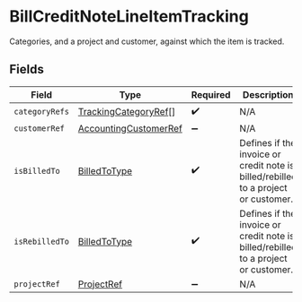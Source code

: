 # BillCreditNoteLineItemTracking

Categories, and a project and customer, against which the item is tracked.


## Fields

| Field                                                                              | Type                                                                               | Required                                                                           | Description                                                                        |
| ---------------------------------------------------------------------------------- | ---------------------------------------------------------------------------------- | ---------------------------------------------------------------------------------- | ---------------------------------------------------------------------------------- |
| `categoryRefs`                                                                     | [TrackingCategoryRef](../../models/shared/trackingcategoryref.md)[]                | :heavy_check_mark:                                                                 | N/A                                                                                |
| `customerRef`                                                                      | [AccountingCustomerRef](../../models/shared/accountingcustomerref.md)              | :heavy_minus_sign:                                                                 | N/A                                                                                |
| `isBilledTo`                                                                       | [BilledToType](../../models/shared/billedtotype.md)                                | :heavy_check_mark:                                                                 | Defines if the invoice or credit note is billed/rebilled to a project or customer. |
| `isRebilledTo`                                                                     | [BilledToType](../../models/shared/billedtotype.md)                                | :heavy_check_mark:                                                                 | Defines if the invoice or credit note is billed/rebilled to a project or customer. |
| `projectRef`                                                                       | [ProjectRef](../../models/shared/projectref.md)                                    | :heavy_minus_sign:                                                                 | N/A                                                                                |